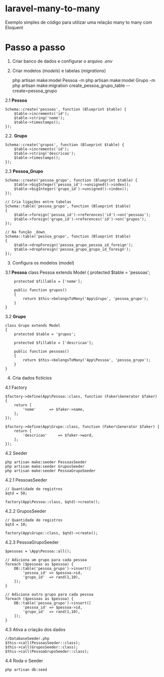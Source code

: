 # laravel-many-to-many

Exemplo simples de código para utilizar uma relação many to many com Eloquent

# Passo a passo

1. Criar banco de dados e configurar o arquivo _.env_

2. Criar modelos (_models_) e tabelas (_migrations_)

    php artisan make:model Pessoa -m
    php artisan make:model Grupo -m
    php artisan make:migration create_pessoa_grupo_table --create=pessoa_grupo

	
2.1 **Pessoa**

    Schema::create('pessoas', function (Blueprint $table) {
        $table->increments('id');
        $table->string('nome');
        $table->timestamps();
    });

2.2. **Grupo**

    Schema::create('grupos', function (Blueprint $table) {
        $table->increments('id');
        $table->string('descricao');
        $table->timestamps();
    });

2.3 **Pessoa_Grupo**

    Schema::create('pessoa_grupo', function (Blueprint $table) {
        $table->bigInteger('pessoa_id')->unsigned()->index();
        $table->bigInteger('grupo_id')->unsigned()->index();
    });
    
    // Cria ligações entre tabelas
    Schema::table('pessoa_grupo', function (Blueprint $table)
    {
        $table->foreign('pessoa_id')->references('id')->on('pessoas');
        $table->foreign('grupo_id')->references('id')->on('grupos');
    });

    // Na função _down_
    Schema::table('pessoa_grupo', function (Blueprint $table)
    {
        $table->dropForeign('pessoa_grupo_pessoa_id_foreign');
        $table->dropForeign('pessoa_grupo_grupo_id_foreign');
    });


3. Configura os modelos (_model_)

3.1 **Pessoa**
	class Pessoa extends Model
	{
	    protected $table = 'pessoas';

	    protected $fillable = ['nome'];

	    public function grupos()
	    {
	    	return $this->belongsToMany('App\Grupo', 'pessoa_grupo');
	    }
	}

3.2 **Grupo**

	class Grupo extends Model
	{
	    protected $table = 'grupos';

	    protected $fillable = ['descricao'];

	    public function pessoas()
	    {
	    	return $this->belongsToMany('App\Pessoa', 'pessoa_grupo');
	    }
	}


4. Cria dados fictícios

4.1 Factory

	$factory->define(App\Pessoa::class, function (Faker\Generator $faker) {
	    return [
	        'nome'		=> $faker->name,
	    ];
	});

	$factory->define(App\Grupo::class, function (Faker\Generator $faker) {
	    return [
	        'descricao'		=> $faker->word,
	    ];
	});

4.2 Seeder

    php artisan make:seeder PessoasSeeder
    php artisan make:seeder GruposSeeder
    php artisan make:seeder PessoaGrupoSeeder

4.2.1 PessoasSeeder

	// Quantidade de registros
	$qtd = 50;
	
    factory(App\Pessoa::class, $qtd)->create();

4.2.2 GruposSeeder

	// Quantidade de registros
	$qtd = 10;
	
    factory(App\Grupo::class, $qtd)->create();

4.2.3 PessoaGrupoSeeder

    $pessoas = \App\Pessoa::all();

    // Adiciona um grupo para cada pessoa
    foreach ($pessoas as $pessoa) {
        DB::table('pessoa_grupo')->insert([
    		'pessoa_id'	=> $pessoa->id,
    		'grupo_id'	=> rand(1,10),
    	]);
    }

    // Adiciona outro grupo para cada pessoa
    foreach ($pessoas as $pessoa) {
        DB::table('pessoa_grupo')->insert([
    		'pessoa_id'	=> $pessoa->id,
    		'grupo_id'	=> rand(1,10),
    	]);
    }

4.3 Ativa a criação dos dados

    //DatabaseSeeder.php
    $this->call(PessoasSeeder::class);
    $this->call(GruposSeeder::class);
    $this->call(PessoaGrupoSeeder::class);    

4.4 Roda o Seeder

	php artisan db:seed


